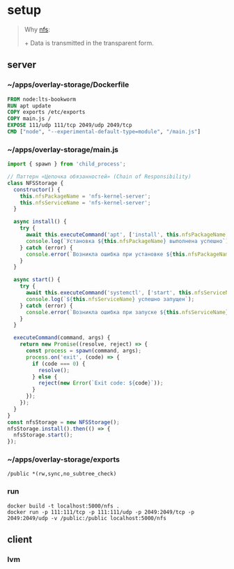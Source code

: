 # setup

> Why [nfs](https://sungup.github.io/2020/01/15/How-to-Setup-the-NFS-on-Ubuntu.html):
>
> \+ Data is transmitted in the transparent form.

## server
### ~/apps/overlay-storage/Dockerfile
```dockerfile
FROM node:lts-bookworm
RUN apt update
COPY exports /etc/exports
COPY main.js /
EXPOSE 111/udp 111/tcp 2049/udp 2049/tcp
CMD ["node", "--experimental-default-type=module", "/main.js"]
```
### ~/apps/overlay-storage/main.js
```javascript
import { spawn } from 'child_process';

// Паттерн «Цепочка обязанностей» (Chain of Responsibility)
class NFSStorage {
  constructor() {
    this.nfsPackageName = 'nfs-kernel-server';
    this.nfsServiceName = 'nfs-kernel-server';
  }

  async install() {
    try {
      await this.executeCommand('apt', ['install', this.nfsPackageName, '-y']);
      console.log(`Установка ${this.nfsPackageName} выполнена успешно`);
    } catch (error) {
      console.error(`Возникла ошибка при установке ${this.nfsPackageName}`);
    }
  }

  async start() {
    try {
      await this.executeCommand('systemctl', ['start', this.nfsServiceName]);
      console.log(`${this.nfsServiceName} успешно запущен`);
    } catch (error) {
      console.error(`Возникла ошибка при запуске ${this.nfsServiceName}`);
    }
  }

  executeCommand(command, args) {
    return new Promise((resolve, reject) => {
      const process = spawn(command, args);
      process.on('exit', (code) => {
        if (code === 0) {
          resolve();
        } else {
          reject(new Error(`Exit code: ${code}`));
        }
      });
    });
  }
}
const nfsStorage = new NFSStorage();
nfsStorage.install().then(() => {
  nfsStorage.start();
});
```
### ~/apps/overlay-storage/exports
```
/public *(rw,sync,no_subtree_check)
```
### run
```shell
docker build -t localhost:5000/nfs .
docker run -p 111:111/tcp -p 111:111/udp -p 2049:2049/tcp -p 2049:2049/udp -v /public:/public localhost:5000/nfs
```
## client
### lvm
